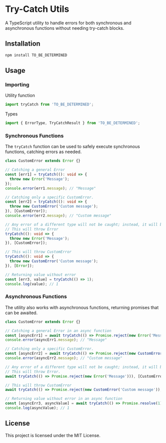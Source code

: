 # Try-Catch Utils

A TypeScript utility to handle errors for both synchronous and asynchronous functions without needing try-catch blocks.

## Installation

```bash
npm install TO_BE_DETERMINED
```

## Usage

### Importing

Utility function

```typescript
import tryCatch from 'TO_BE_DETERMINED';
```

Types

```typescript
import { ErrorType, TryCatchResult } from 'TO_BE_DETERMINED';
```

### Synchronous Functions

The `tryCatch` function can be used to safely execute synchronous functions, catching errors as needed.

```typescript
class CustomError extends Error {}

// Catching a general Error
const [err1] = tryCatch((): void => {
  throw new Error('Message');
});
console.error(err1.message); // "Message"

// Catching only a specific CustomError.
const [err2] = tryCatch((): void => {
  throw new CustomError('Custom message');
}), [CustomError]);
console.error(err2.message); // "Custom message"

// Any error of a different type will not be caught; instead, it will be re-thrown.
// This will throw Error
tryCatch((): void => {
  throw new Error('Message');
}), [CustomError]);

// This will throw CustomError
tryCatch((): void => {
  throw new CustomError('Custom message');
}), [Error]);

// Returning value without error
const [err3, value] = tryCatch(() => 1);
console.log(value); // 1

```

### Asynchronous Functions

The utility also works with asynchronous functions, returning promises that can be awaited.

```typescript
class CustomError extends Error {}

// Catching a general Error in an async function
const [asyncErr1] = await tryCatch(() => Promise.reject(new Error('Message')));
console.error(asyncErr1.message); // "Message"

// Catching only a specific CustomError.
const [asyncErr2] = await tryCatch(() => Promise.reject(new CustomError('Custom message')), [CustomError]);
console.error(asyncErr2.message); // "Custom message"

// Any error of a different type will not be caught; instead, it will be re-thrown.
// This will throw Error.
await tryCatch(() => Promise.reject(new Error('Message'))), [CustomError]);

// This will throw CustomError
await tryCatch(() => Promise.reject(new CustomError('Custom message')), [Error]);

// Returning value without error in an async function
const [asyncErr3, asyncValue] = await tryCatch(() => Promise.resolve(1));
console.log(asyncValue); // 1
```

## License

This project is licensed under the MIT License.
